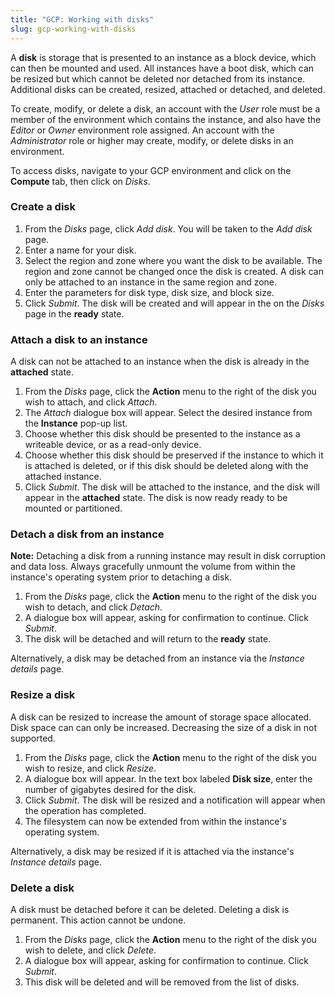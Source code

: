 ```yaml
---
title: "GCP: Working with disks"
slug: gcp-working-with-disks
---
```



A **disk** is storage that is presented to an instance as a block device, which can then be mounted and used.  All instances have a boot disk, which can be resized but which cannot be deleted nor detached from its instance.  Additional disks can be created, resized, attached or detached, and deleted.

To create, modify, or delete a disk, an account with the *User* role must be a member of the environment which contains the instance, and also have the *Editor* or *Owner* environment role assigned.  An account with the *Administrator* role or higher may create, modify, or delete disks in an environment.

To access disks, navigate to your GCP environment and click on the **Compute** tab, then click on *Disks*.

### Create a disk

1. From the *Disks* page, click *Add disk*.  You will be taken to the *Add disk* page.
1. Enter a name for your disk.
1. Select the region and zone where you want the disk to be available.  The region and zone cannot be changed once the disk is created. A disk can only be attached to an instance in the same region and zone.
1. Enter the parameters for disk type, disk size, and block size.
1. Click *Submit*.  The disk will be created and will appear in the on the *Disks* page in the **ready** state.

### Attach a disk to an instance

A disk can not be attached to an instance when the disk is already in the **attached** state.

1. From the *Disks* page, click the **Action** menu to the right of the disk you wish to attach, and click *Attach*.
1. The *Attach* dialogue box will appear.  Select the desired instance from the **Instance** pop-up list.
1. Choose whether this disk should be presented to the instance as a writeable device, or as a read-only device.
1. Choose whether this disk should be preserved if the instance to which it is attached is deleted, or if this disk should be deleted along with the attached instance.
1. Click *Submit*.  The disk will be attached to the instance, and the disk will appear in the **attached** state.  The disk is now ready ready to be mounted or partitioned.

### Detach a disk from an instance

**Note:**  Detaching a disk from a running instance may result in disk corruption and data loss.  Always gracefully unmount the volume from within the instance's operating system prior to detaching a disk.

1. From the *Disks* page, click the **Action** menu to the right of the disk you wish to detach, and click *Detach*.
1. A dialogue box will appear, asking for confirmation to continue.  Click *Submit*.
1. The disk will be detached and will return to the **ready** state.

Alternatively, a disk may be detached from an instance via the *Instance details* page.

### Resize a disk

A disk can be resized to increase the amount of storage space allocated.  Disk space can can only be increased.  Decreasing the size of a disk in not supported.

1. From the *Disks* page, click the **Action** menu to the right of the disk you wish to resize, and click *Resize*.
1. A dialogue box will appear.  In the text box labeled **Disk size**, enter the number of gigabytes desired for the disk.
1. Click *Submit*.  The disk will be resized and a notification will appear when the operation has completed.
1. The filesystem can now be extended from within the instance's operating system.

Alternatively, a disk may be resized if it is attached via the instance's *Instance details* page.

### Delete a disk

A disk must be detached before it can be deleted.  Deleting a disk is permanent.  This action cannot be undone.

1. From the *Disks* page, click the **Action** menu to the right of the disk you wish to delete, and click *Delete*.
1. A dialogue box will appear, asking for confirmation to continue.  Click *Submit*.
1. This disk will be deleted and will be removed from the list of disks.
